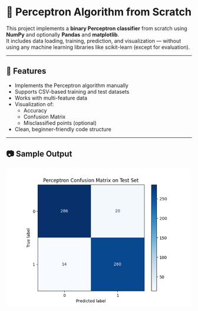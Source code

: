 # 🧠 Perceptron Algorithm from Scratch

This project implements a **binary Perceptron classifier** from scratch using **NumPy** and optionally **Pandas** and **matplotlib**.  
It includes data loading, training, prediction, and visualization — without using any machine learning libraries like scikit-learn (except for evaluation).

---

## 📌 Features

- Implements the Perceptron algorithm manually
- Supports CSV-based training and test datasets
- Works with multi-feature data
- Visualization of:
  - Accuracy
  - Confusion Matrix
  - Misclassified points (optional)
- Clean, beginner-friendly code structure

---

## 📷 Sample Output

<p align="center">
  <img src="./Confusion_matrix.png" alt="Confusion Matrix Plot" width="500"/>
</p>

